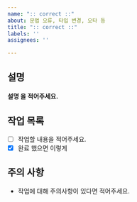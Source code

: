 ```yaml
---
name: ":: correct ::"
about: 문법 오류, 타입 변경, 오타 등
title: ":: correct ::"
labels: ''
assignees: ''

---
```


##  설명
#### 설명 을 적어주세요.

## 작업 목록 
- [ ] 작업할 내용을 적어주세요.
- [x] 완료 했으면 이렇게

## 주의 사항
- 작업에 대해 주의사항이 있다면 적어주세요.
